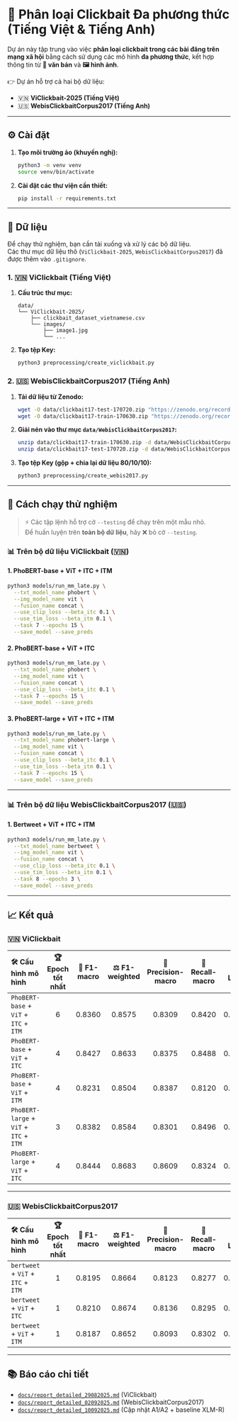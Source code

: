 # 🔎 Phân loại Clickbait Đa phương thức (Tiếng Việt & Tiếng Anh)

Dự án này tập trung vào việc **phân loại clickbait trong các bài đăng trên mạng xã hội** bằng cách sử dụng các mô hình **đa phương thức**, kết hợp thông tin từ **📝 văn bản** và **🖼️ hình ảnh**.  

👉 Dự án hỗ trợ cả hai bộ dữ liệu:  
- 🇻🇳 **ViClickbait-2025 (Tiếng Việt)**  
- 🇺🇸 **WebisClickbaitCorpus2017 (Tiếng Anh)**

---

## ⚙️ Cài đặt

1. **Tạo môi trường ảo (khuyến nghị):**
   ```bash
   python3 -m venv venv
   source venv/bin/activate
   ```

2. **Cài đặt các thư viện cần thiết:**
   ```bash
   pip install -r requirements.txt
   ```

---

## 📂 Dữ liệu

Để chạy thử nghiệm, bạn cần tải xuống và xử lý các bộ dữ liệu.  
Các thư mục dữ liệu thô (`ViClickbait-2025`, `WebisClickbaitCorpus2017`) đã được thêm vào `.gitignore`.

### 1. 🇻🇳 ViClickbait (Tiếng Việt)

1. **Cấu trúc thư mục:**
   ```
   data/
   └── ViClickbait-2025/
       ├── clickbait_dataset_vietnamese.csv
       └── images/
           ├── image1.jpg
           └── ...
   ```

2. **Tạo tệp Key:**
   ```bash
   python3 preprocessing/create_viclickbait.py
   ```

### 2. 🇺🇸 WebisClickbaitCorpus2017 (Tiếng Anh)

1. **Tải dữ liệu từ Zenodo:**
   ```bash
   wget -O data/clickbait17-test-170720.zip "https://zenodo.org/records/5530410/files/clickbait17-test-170720.zip?download=1"
   wget -O data/clickbait17-train-170630.zip "https://zenodo.org/records/5530410/files/clickbait17-train-170630.zip?download=1"
   ```

2. **Giải nén vào thư mục `data/WebisClickbaitCorpus2017`:**
   ```bash
   unzip data/clickbait17-train-170630.zip -d data/WebisClickbaitCorpus2017
   unzip data/clickbait17-test-170720.zip -d data/WebisClickbaitCorpus2017
   ```

3. **Tạo tệp Key (gộp + chia lại dữ liệu 80/10/10):**
   ```bash
   python3 preprocessing/create_webis2017.py
   ```

---

## 🧪 Cách chạy thử nghiệm

> ⚡ Các tập lệnh hỗ trợ cờ `--testing` để chạy trên một mẫu nhỏ.  
> Để huấn luyện trên **toàn bộ dữ liệu**, hãy ❌ bỏ cờ `--testing`.

### 📊 Trên bộ dữ liệu ViClickbait (🇻🇳)

#### 1. PhoBERT-base + ViT + ITC + ITM
```bash
python3 models/run_mm_late.py \
  --txt_model_name phobert \
  --img_model_name vit \
  --fusion_name concat \
  --use_clip_loss --beta_itc 0.1 \
  --use_tim_loss --beta_itm 0.1 \
  --task 7 --epochs 15 \
  --save_model --save_preds
```

#### 2. PhoBERT-base + ViT + ITC
```bash
python3 models/run_mm_late.py \
  --txt_model_name phobert \
  --img_model_name vit \
  --fusion_name concat \
  --use_clip_loss --beta_itc 0.1 \
  --task 7 --epochs 15 \
  --save_model --save_preds
```

#### 3. PhoBERT-large + ViT + ITC + ITM
```bash
python3 models/run_mm_late.py \
  --txt_model_name phobert-large \
  --img_model_name vit \
  --fusion_name concat \
  --use_clip_loss --beta_itc 0.1 \
  --use_tim_loss --beta_itm 0.1 \
  --task 7 --epochs 15 \
  --save_model --save_preds
```

---

### 📊 Trên bộ dữ liệu WebisClickbaitCorpus2017 (🇺🇸)

#### 1. Bertweet + ViT + ITC + ITM
```bash
python3 models/run_mm_late.py \
  --txt_model_name bertweet \
  --img_model_name vit \
  --fusion_name concat \
  --use_clip_loss --beta_itc 0.1 \
  --use_tim_loss --beta_itm 0.1 \
  --task 8 --epochs 3 \
  --save_model --save_preds
```

---

## 📈 Kết quả

### 🇻🇳 ViClickbait

| 🛠️ Cấu hình mô hình | 🏆 Epoch tốt nhất | 🎯 F1-macro | ⚖️ F1-weighted | 🎯 Precision-macro | 🔄 Recall-macro | 📉 Loss |
| :--- | :---: | :---: | :---: | :---: | :---: | :---: |
| `PhoBERT-base` + `ViT` + `ITC` + `ITM` | 6 | 0.8360 | 0.8575 | 0.8309 | 0.8420 | 0.6540 |
| `PhoBERT-base` + `ViT` + `ITC` | 4 | 0.8427 | 0.8633 | 0.8375 | 0.8488 | 0.5467 |
| `PhoBERT-base` + `ViT` + `ITM` | 4 | 0.8231 | 0.8504 | 0.8387 | 0.8120 | 0.5417 |
| `PhoBERT-large` + `ViT` + `ITC` + `ITM` | 3 | 0.8382 | 0.8584 | 0.8301 | 0.8496 | 0.5736 |
| `PhoBERT-large` + `ViT` + `ITC` | 4 | 0.8444 | 0.8683 | 0.8609 | 0.8324 | 0.5908 |

---

### 🇺🇸 WebisClickbaitCorpus2017

| 🛠️ Cấu hình mô hình | 🏆 Epoch tốt nhất | 🎯 F1-macro | ⚖️ F1-weighted | 🎯 Precision-macro | 🔄 Recall-macro | 📉 Loss |
| :--- | :---: | :---: | :---: | :---: | :---: | :---: |
| `bertweet` + `ViT` + `ITC` + `ITM` | 1 | 0.8195 | 0.8664 | 0.8123 | 0.8277 | 0.6657 |
| `bertweet` + `ViT` + `ITC` | 1 | 0.8210 | 0.8674 | 0.8136 | 0.8295 | 0.6341 |
| `bertweet` + `ViT` + `ITM` | 1 | 0.8187 | 0.8652 | 0.8093 | 0.8302 | 0.4243 |

---

## 📚 Báo cáo chi tiết

- [`docs/report_detailed_29082025.md`](docs/report_detailed_29082025.md) (ViClickbait)  
- [`docs/report_detailed_02092025.md`](docs/report_detailed_02092025.md) (WebisClickbaitCorpus2017)
- [`docs/report_detailed_10092025.md`](docs/report_detailed_10092025.md) (Cập nhật A1/A2 + baseline XLM-R)
